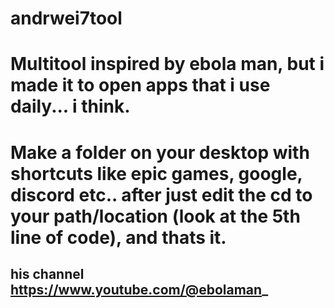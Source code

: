 # andrwei7tool
# Multitool inspired by ebola man, but i made it to open apps that i use daily... i think.
# Make a folder on your desktop with shortcuts like epic games, google, discord etc.. after just edit the cd to your path/location (look at the 5th line of code), and thats it.


## his channel https://www.youtube.com/@ebolaman_






